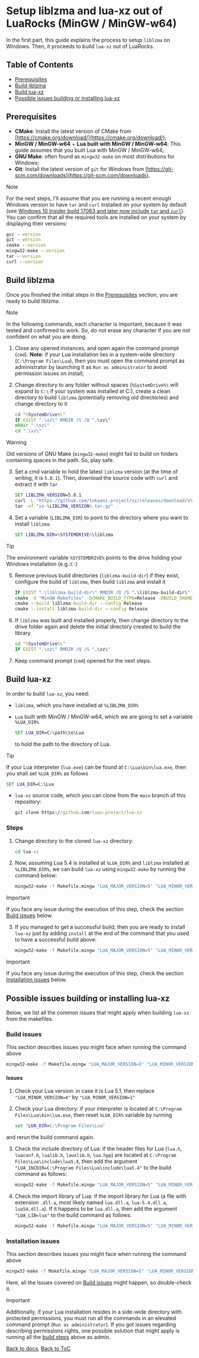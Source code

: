 # Setup liblzma and lua-xz out of LuaRocks (MinGW / MinGW-w64)

In the first part, this guide explains the process to setup ```liblzma``` on Windows. Then, it proceeds to build `lua-xz` out of LuaRocks.

## Table of Contents

* [Prerequisites](#prerequisites)
* [Build liblzma](#build-liblzma)
* [Build lua-xz](#build-lua-xz)
* [Possible issues building or installing lua-xz](#possible-issues-building-or-installing-lua-xz)

## Prerequisites
- **CMake**: Install the latest version of CMake from [https://cmake.org/download/](https://cmake.org/download/);
- **MinGW / MinGW-w64** + **Lua built with MinGW / MinGW-w64**: This guide assumes that you built Lua with MinGW / MinGW-w64;
- **GNU Make**: often found as `mingw32-make` on most distributions for Windows;
- **Git**: Install the latest version of `git` for Windows from [https://git-scm.com/downloads](https://git-scm.com/downloads).

> [!NOTE]
> 
> For the next steps, I'll assume that you are running a recent enough Windows version to have ```tar``` and ```curl``` installed on your system by default (see [Windows 10 Insider build 17063 and later now include ```tar``` and ```curl```](https://devblogs.microsoft.com/commandline/tar-and-curl-come-to-windows/)). You can confirm that all the required tools are installed on your system by displaying their versions:
> 
>   ```cmd
>   gcc --version
>   git --version
>   cmake --version
>   mingw32-make --version
>   tar --version
>   curl --version
>   ```

## Build liblzma

Once you finished the initial steps in the [Prerequisites](#prerequisites) section, you are ready to build liblzma.

> [!NOTE]
> 
> In the following commands, each character is important, because it was tested and confirmed to work. So, do not erase any character if you are not confident on what you are doing.

1. Close any opened instances, and open again the command prompt (```cmd```).  **Note**: if your Lua installation lies in a system-wide directory (`C:\Program Files\Lua`), then you must open the command prompt as administrator by launching it as `Run as administrator` to avoid permission issues on install;

2. Change directory to any folder without spaces (`%SystemDrive%\` will expand to `C:\` if your system was installed at C:), create a clean directory to build ```liblzma``` (potentially removing old directories) and change directory to it

    ```cmd
    cd "%SystemDrive%\"
    IF EXIST ".\xz\" RMDIR /S /Q ".\xz\"
    mkdir ".\xz\"
    cd ".\xz\"
    ```

> [!WARNING]
> 
> Old versions of GNU Make (```mingw32-make```) might fail to build on folders containing spaces in the path. So, play safe.

3. Set a cmd variable to hold the latest ```liblzma``` version (at the time of writing, it is ```5.8.1```). Then, download the source code with ```curl``` and extract it with ```tar```

    ```cmd
    SET LIBLZMA_VERSION=5.8.1
    curl -L "https://github.com/tukaani-project/xz/releases/download/v%LIBLZMA_VERSION%/xz-%LIBLZMA_VERSION%.tar.gz"
    tar -xf "xz-%LIBLZMA_VERSION%.tar.gz"
    ```

4. Set a variable (```LIBLZMA_DIR```) to point to the directory where you want to install `liblzma`:

    ```cmd
    SET LIBLZMA_DIR=%SYSTEMDRIVE%\liblzma
    ```

> [!TIP]
> 
> The environment variable `%SYSTEMDRIVE%` points to the drive holding your Windows installation (e.g.:`C:`)

5. Remove previous build directories (```liblzma-build-dir```) if they exist, configure the build of ```liblzma```, then build ```liblzma``` and install it

    ```cmd
    IF EXIST ".\liblzma-build-dir\" RMDIR /Q /S ".\liblzma-build-dir\"
    cmake -G "MinGW Makefiles" -DCMAKE_BUILD_TYPE=Release -DBUILD_SHARED_LIBS=ON --install-prefix "%INSTALL_DIR%" -S "xz-%LIBLZMA_VERSION%" -B liblzma-build-dir
    cmake --build liblzma-build-dir --config Release
    cmake --install liblzma-build-dir --config Release
    ```

6. If ```liblzma``` was built and installed properly, then change directory to the drive folder again and delete the initial directory created to build the library

    ```cmd
    cd "%SystemDrive%\"
    IF EXIST ".\xz\" RMDIR /Q /S ".\xz\"
    ```

7. Keep command prompt (`cmd`) opened for the next steps.

## Build lua-xz

In order to build `lua-xz`, you need:

* `liblzma`, which you have installed at `%LIBLZMA_DIR%`
* `Lua` built with MinGW / MinGW-w64, which we are going to set a variable `%LUA_DIR%`

    ```cmd
    SET LUA_DIR=C:\path\to\Lua
    ```

    to hold the path to the directory of Lua.

> [!TIP]
> 
> If your Lua interpreter (`lua.exe`) can be found at `C:\Lua\bin\lua.exe`, then you shall set `%LUA_DIR%` as follows
> 
>   ```cmd
>   SET LUA_DIR=C:\Lua
>   ```

* `lua-xz` source code, which you can clone from the `main` branch of this repository:

    ```cmd
    git clone https://github.com/luau-project/lua-xz
    ```

### Steps

1. Change directory to the cloned `lua-xz` directory:

    ```cmd
    cd lua-xz
    ```

2. Now, assuming Lua 5.4 is installed at `%LUA_DIR%` and `liblzma` installed at `%LIBLZMA_DIR%`, we can build `lua-xz` using `mingw32-make` by running the command below:

    ```cmd
    mingw32-make -f Makefile.mingw "LUA_MAJOR_VERSION=5" "LUA_MINOR_VERSION=4" "LUA_DIR=%LUA_DIR%" "LIBLZMA_DIR=%LIBLZMA_DIR%"
    ```

> [!IMPORTANT]
> 
> If you face any issue during the execution of this step, check the section [Build issues](#build-issues) below.

3. If you managed to get a successful build, then you are ready to install `lua-xz` just by adding `install` at the end of the command that you used to have a successful build above:

    ```cmd
    mingw32-make -f Makefile.mingw "LUA_MAJOR_VERSION=5" "LUA_MINOR_VERSION=4" "LUA_DIR=%LUA_DIR%" "LUA_LIB=lua" "LIBLZMA_DIR=%LIBLZMA_DIR%" install
    ```

> [!IMPORTANT]
> 
> If you face any issue during the execution of this step, check the section [Installation issues](#installation-issues) below.

## Possible issues building or installing lua-xz

Below, we list all the common issues that might apply when building `lua-xz` from the makefiles.

### Build issues

This section describes issues you might face when running the command above

```cmd
mingw32-make -f Makefile.mingw "LUA_MAJOR_VERSION=5" "LUA_MINOR_VERSION=4" "LUA_DIR=%LUA_DIR%" "LIBLZMA_DIR=%LIBLZMA_DIR%"
```

#### Issues

1. Check your Lua version: in case it is Lua 5.1, then replace `"LUA_MINOR_VERSION=4"` by `"LUA_MINOR_VERSION=1"`

2. Check your Lua directory: if your interpreter is located at `C:\Program Files\Lua\bin\lua.exe`, then reset `%LUA_DIR%` variable by running

    ```cmd
    set "LUA_DIR=C:\Program Files\Lua"
    ```

and rerun the build command again.

3. Check the include directory of Lua: if the header files for Lua (`lua.h`, `luaconf.h`, `lualib.h`, `lauxlib.h`, `lua.hpp`) are located at `C:\Program Files\Lua\include\lua5.4`, then add the argument `"LUA_INCDIR=C:\Program Files\Lua\include\lua5.4"` to the build command as follows:

    ```cmd
    mingw32-make -f Makefile.mingw "LUA_MAJOR_VERSION=5" "LUA_MINOR_VERSION=4" "LUA_DIR=%LUA_DIR%" "LUA_INCDIR=C:\Program Files\Lua\include\lua5.4" "LIBLZMA_DIR=%LIBLZMA_DIR%"
    ```

4. Check the import library of Lua: if the import library for Lua (a file with extension `.dll.a`, most likely named `lua.dll.a`, `lua-5.4.dll.a`, `lua54.dll.a`). If it happens to be `lua.dll.a`, then add the argument `"LUA_LIB=lua"` to the build command as follows:

    ```cmd
    mingw32-make -f Makefile.mingw "LUA_MAJOR_VERSION=5" "LUA_MINOR_VERSION=4" "LUA_DIR=%LUA_DIR%" "LUA_LIB=lua" "LIBLZMA_DIR=%LIBLZMA_DIR%"
    ```

### Installation issues

This section describes issues you might face when running the command above

```cmd
mingw32-make -f Makefile.mingw "LUA_MAJOR_VERSION=5" "LUA_MINOR_VERSION=4" "LUA_DIR=%LUA_DIR%" "LIBLZMA_DIR=%LIBLZMA_DIR%" install
```

Here, all the issues covered on [Build issues](#build-issues) might happen, so double-check it.

> [!IMPORTANT]
> 
> Additionally, if your Lua installation resides in a side-wide directory with protected permissions, you must run all the commands in an elevated command prompt (`Run as administrator`). If you got issues regarding describing permissions rights, one possible solution that might apply is running all the [build steps](#build-lua-xz) above as admin.

[Back to docs](./README.md#documentation), [Back to ToC](#table-of-contents)